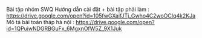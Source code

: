 Bài tập nhóm SWQ
Hướng dẫn cài đặt + bài tập phải làm : https://drive.google.com/open?id=105fwGXaifJTj_Gwho4C2woOCIq4k2KJa
Mô tả bài toán tháp hà nội : https://drive.google.com/open?id=1QPuiwNDGRBGuFx_6MgxnOfW5Z_9X1Juk
